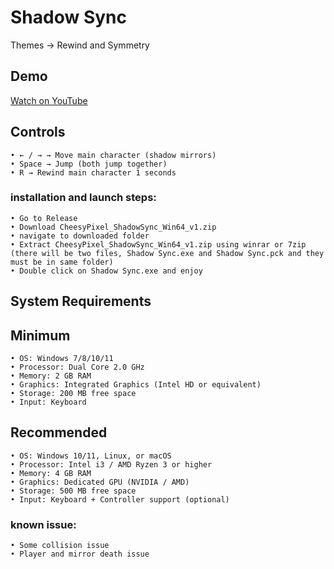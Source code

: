 # Shadow Sync

Themes -> Rewind and Symmetry

## Demo
[Watch on YouTube](https://www.youtube.com/watch?v=OkP7m9FiYCo)

## Controls
    • ← / → → Move main character (shadow mirrors)
    • Space → Jump (both jump together)
    • R → Rewind main character 1 seconds

### installation and launch steps:

    • Go to Release
    • Download CheesyPixel_ShadowSync_Win64_v1.zip
    • navigate to downloaded folder
    • Extract CheesyPixel_ShadowSync_Win64_v1.zip using winrar or 7zip (there will be two files, Shadow Sync.exe and Shadow Sync.pck and they must be in same folder)
    • Double click on Shadow Sync.exe and enjoy


## System Requirements
## Minimum
    • OS: Windows 7/8/10/11
    • Processor: Dual Core 2.0 GHz
    • Memory: 2 GB RAM
    • Graphics: Integrated Graphics (Intel HD or equivalent)
    • Storage: 200 MB free space
    • Input: Keyboard
## Recommended
    • OS: Windows 10/11, Linux, or macOS
    • Processor: Intel i3 / AMD Ryzen 3 or higher
    • Memory: 4 GB RAM
    • Graphics: Dedicated GPU (NVIDIA / AMD)
    • Storage: 500 MB free space
    • Input: Keyboard + Controller support (optional)


### known issue:
    • Some collision issue
    • Player and mirror death issue